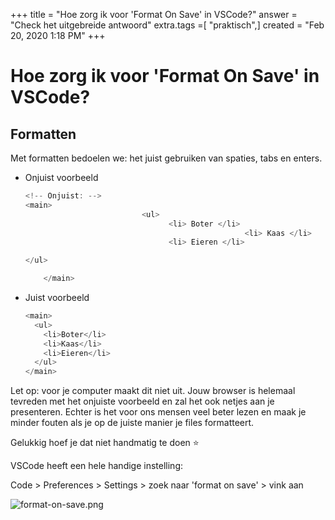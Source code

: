 +++
title = "Hoe zorg ik voor 'Format On Save' in VSCode?"
answer = "Check het uitgebreide antwoord"
extra.tags =[ "praktisch",]
created = "Feb 20, 2020 1:18 PM"
+++
# Hoe zorg ik voor 'Format On Save' in VSCode?


## Formatten

Met formatten bedoelen we: het juist gebruiken van spaties, tabs en enters. 

- Onjuist voorbeeld

    ```js
    <!-- Onjuist: -->
    <main>
    					      <ul>
    								<li> Boter </li>
    								                 <li> Kaas </li>
    								<li> Eieren </li>

    </ul>

        </main>
    ```

- Juist voorbeeld

    ```js
    <main>
      <ul>
        <li>Boter</li>
        <li>Kaas</li>
        <li>Eieren</li>
      </ul>
    </main>
    ```

Let op: voor je computer maakt dit niet uit. Jouw browser is helemaal tevreden met het onjuiste voorbeeld en zal het ook netjes aan je presenteren. Echter is het voor ons mensen veel beter lezen en maak je minder fouten als je op de juiste manier je files formatteert. 

Gelukkig hoef je dat niet handmatig te doen ⭐

VSCode heeft een hele handige instelling:

Code > Preferences > Settings > zoek naar 'format on save' > vink aan

![format-on-save.png](@/format-on-save.png)